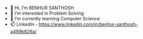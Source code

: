 - 👋 Hi, I’m BENHUR SANTHOSH
- 👀 I’m interested in Problem Solving
- 🌱 I’m currently learning Computer Science
- 📫 LinkedIn - https://www.linkedin.com/in/benhur-santhosh-a499b826a/

<!---
gitsben/gitsben is a ✨ special ✨ repository because its `README.md` (this file) appears on your GitHub profile.
You can click the Preview link to take a look at your changes.
--->
